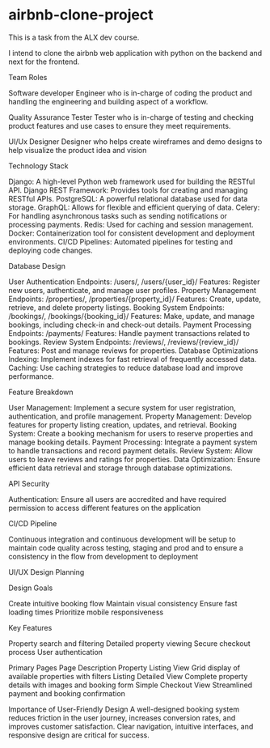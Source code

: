 # airbnb-clone-project


This is a task from the ALX dev course. 

I intend to clone the airbnb web application with python on the backend and next for the frontend.

Team Roles

Software developer
Engineer who is in-charge of coding the product and handling the engineering and building aspect of a workflow.

Quality Assurance Tester 
Tester who is in-charge of testing and checking product features and use cases to ensure they meet requirements.

UI/Ux Designer 
Designer who helps create wireframes and demo designs to help visualize the product idea and vision

Technology Stack

Django: A high-level Python web framework used for building the RESTful API.
Django REST Framework: Provides tools for creating and managing RESTful APIs.
PostgreSQL: A powerful relational database used for data storage.
GraphQL: Allows for flexible and efficient querying of data.
Celery: For handling asynchronous tasks such as sending notifications or processing payments.
Redis: Used for caching and session management.
Docker: Containerization tool for consistent development and deployment environments.
CI/CD Pipelines: Automated pipelines for testing and deploying code changes.

Database Design 

User Authentication
Endpoints: /users/, /users/{user_id}/
Features: Register new users, authenticate, and manage user profiles.
Property Management
Endpoints: /properties/, /properties/{property_id}/
Features: Create, update, retrieve, and delete property listings.
Booking System
Endpoints: /bookings/, /bookings/{booking_id}/
Features: Make, update, and manage bookings, including check-in and check-out details.
Payment Processing
Endpoints: /payments/
Features: Handle payment transactions related to bookings.
Review System
Endpoints: /reviews/, /reviews/{review_id}/
Features: Post and manage reviews for properties.
Database Optimizations
Indexing: Implement indexes for fast retrieval of frequently accessed data.
Caching: Use caching strategies to reduce database load and improve performance.


Feature Breakdown

User Management: Implement a secure system for user registration, authentication, and profile management.
Property Management: Develop features for property listing creation, updates, and retrieval.
Booking System: Create a booking mechanism for users to reserve properties and manage booking details.
Payment Processing: Integrate a payment system to handle transactions and record payment details.
Review System: Allow users to leave reviews and ratings for properties.
Data Optimization: Ensure efficient data retrieval and storage through database optimizations.

API Security

Authentication: Ensure all users are accredited and have required permission to access different features on the application

CI/CD Pipeline

Continuous integration and continuous development will be setup to maintain code quality across testing, staging and prod and to ensure a consistency in the flow from development to deployment

UI/UX Design Planning

Design Goals

Create intuitive booking flow
Maintain visual consistency
Ensure fast loading times
Prioritize mobile responsiveness

Key Features

Property search and filtering
Detailed property viewing
Secure checkout process
User authentication

Primary Pages
Page	Description
Property Listing View	Grid display of available properties with filters
Listing Detailed View	Complete property details with images and booking form
Simple Checkout View	Streamlined payment and booking confirmation

Importance of User-Friendly Design
A well-designed booking system reduces friction in the user journey, increases conversion rates, and improves customer satisfaction. 
Clear navigation, intuitive interfaces, and responsive design are critical for success.
